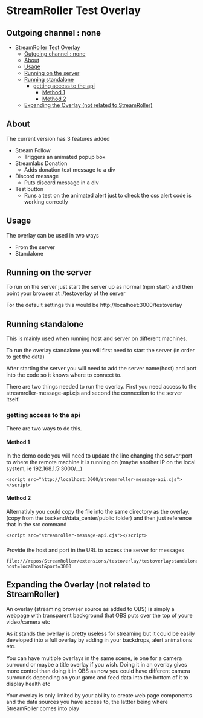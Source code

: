 # StreamRoller Test Overlay
## Outgoing channel : none
- [StreamRoller Test Overlay](#streamroller-test-overlay)
  - [Outgoing channel : none](#outgoing-channel--none)
  - [About](#about)
  - [Usage](#usage)
  - [Running on the server](#running-on-the-server)
  - [Running standalone](#running-standalone)
    - [getting access to the api](#getting-access-to-the-api)
      - [Method 1](#method-1)
      - [Method 2](#method-2)
  - [Expanding the Overlay (not related to StreamRoller)](#expanding-the-overlay-not-related-to-streamroller)
## About
The current version has 3 features added
- Stream Follow
  - Triggers an animated popup box
- Streamlabs Donation
  - Adds donation text message to a div
- Discord message
  - Puts discord message in a div
- Test button
  - Runs a test on the animated alert just to check the css alert code is working correctly
## Usage
The overlay can be used in two ways
- From the server
- Standalone


## Running on the server
To run on the server just start the server up as normal (npm start) and then point your browser at <host>:<port>/testoverlay of the server

For the default settings this would be http://localhost:3000/testoverlay

## Running standalone
This is mainly used when running host and server on different machines.

To run the overlay standalone you will first need to start the server (in order to get the data)

After starting the server you will need to add the server name(host) and port into the code so it knows where to connect to.

There are two things needed to run the overlay. First you need access to the streamroller-message-api.cjs and second the connection to the server itself.
### getting access to the api
There are two ways to do this.
#### Method 1
In the demo code you will need to update the line changing the server:port to where the remote machine it is running on (maybe another IP on the local system, ie 192.168.1.5:3000/...)
``` 
<script src="http://localhost:3000/streamroller-message-api.cjs"></script>
```
#### Method 2
Alternativly you could copy the file into the same directory as the overlay. (copy from the backend/data_center/public folder) and then just reference that in the src command
``` 
<script src="streamroller-message-api.cjs"></script>
```
###
Provide the host and port in the URL to access the server for messages
```
file:///repos/StreamRoller/extensions/testoverlay/testoverlaystandalone.html?host=localhost&port=3000
```
## Expanding the Overlay (not related to StreamRoller)
An overlay (streaming browser source as added to OBS) is simply a webpage with transparent background that OBS puts over the top of youre video/camera etc

As it stands the overlay is pretty useless for streaming but it could be easily developed into a full overlay by adding in your backdrops, alert animations etc.

You can have multiple overlays in the same scene, ie one for a camera surround or maybe a title overlay if you wish. Doing it in an overlay gives more control than doing it in OBS as now you could have different camera surrounds depending on your game and feed data into the bottom of it to display health etc

Your overlay is only limited by your ability to create web page components and the data sources you have access to, the lattter being where StreamRoller comes into play
